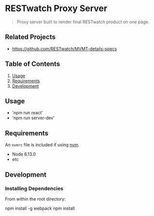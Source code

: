 # RESTwatch Proxy Server

> Proxy server built to render final RESTwatch product on one page.

## Related Projects

  - https://github.com/RESTwatch/MVMT-details-specs

## Table of Contents

1. [Usage](#Usage)
1. [Requirements](#requirements)
1. [Development](#development)

## Usage

 - 'npm run react'
 - 'npm run server-dev'

## Requirements

An `nvmrc` file is included if using [nvm](https://github.com/creationix/nvm).

- Node 6.13.0
- etc

## Development

### Installing Dependencies

From within the root directory:

npm install -g webpack
npm install
